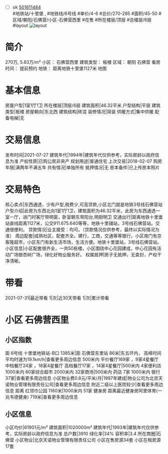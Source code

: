 - [ ] ok [501611484](https://bj.5i5j.com/ershoufang/501611484.html)  
 #地铁站/十里堡 ,  #地铁线/6号线
#单价/4-6 #总价/270-285 #面积/45-50   #区域/朝阳/石佛营/小区-石佛营西里 #在售 #所在楼层/顶层 #总楼层/6层 #layout 
![layout](http://image2a.5i5j.com/bdir/layout/539292.jpg_P5.jpg) 
# 简介 
 270万,  5.83万/m² 
小区： 石佛营西里
建筑类型： 板楼
区域： 朝阳 石佛营
看房时间： 提前预约
地铁： 距离地铁十里堡1127米 地图
# 基本信息 
 房屋户型|1室1厅1卫
所在楼层|顶层/6层
建筑面积|46.32平米
户型结构|平层
建筑类型|板楼
房屋朝向|东北西
建筑结构|砖混
装修情况|简装
供暖方式|集中供暖
配备电梯|无
# 交易信息 
 发布时间|2021-07-27
建筑年代|1994年|建筑年代仅供参考，实际房龄以政府信息为准
产权性质|已购公房非央产
规划用途|普通住宅
上次交易|2018-02-07
购房年限|满两年不满五年
共有情况|单独所有
抵押情况|无
房本备件|已上传房本照片
# 交易特色 
 核心卖点|东西通透，少有户型,税费少,可高贷款,小区北门就是地铁3号线石佛营站
户型介绍|此房为东西北向1室1厅1卫，建筑面积为46.32平米，此房为东西通透一室一厅，进门时客厅带明窗，卧室朝东带阳台,明厨明卫
交通出行|距离地铁十里堡站直线距离1127米，公交911.675.640等等，地铁十里铺站，3号线石佛营站。交通很便利。
贷款情况|业主接受：均可。（贷款情况仅供参考，最终以实际情况为准）
周边配套|成熟社区，配套齐全。建行，工商，交通等等银行，小区南门有京客隆超市，小区东门有新生活市场，生活方便。地铁十里堡站，3号线石佛营站。
小区信息|小区配套很齐全，一共50栋楼，小区围绕中心花园建成，中心花园有活动广场银杏树广场，绿化好物业服务好。
权属抵押|房子无抵押，无查封，产权干净清晰。
# 带看 
 2021-07-31|最近带看	 1|次|近30天带看	 1|次|累计带看
# 小区 石佛营西里
## 小区指数 
 距 6号线 十里堡地铁站-B口 1385米|距 石佛营东里站 86米|东五环内， 高峰时间平均时速为19.1km/h|查看更多周边信息
500米内 平价餐厅169家 ，9家4星餐厅
中档餐厅24家 ，18家4星餐厅
高档餐厅17家 ，14家4星餐厅|500米内 4家便利店
1000米内 60家综合超市
2000米内 32家商场|500米内 药店 7家
1000米内 银行 37家|查看更多周边信息
小区物业费0.8元/平米/月|1997年建成|物业公司为北京天诺物业管理有限责任公司|查看更多周边信息
附近二级以上医院较少|查看更多周边信息
距离 红领巾公园 1160米|1000米内 51家 健身房
距离最近健身房阿里体育(一兆韦德健身) 719米|查看更多周边信息
## 小区信息 
 小区均价|61901元/m²
建筑面积|1020000m²
建筑年代|1993年|建筑年代仅供参考，实际房龄以政府信息为准
总户数|3910
绿化率|34%
容积率|3.4
所在商圈|石佛营
小区物业|北京天诺物业管理有限责任公司
小区在售房源34套
小区在租房源17套
